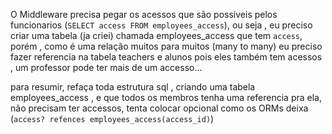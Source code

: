O Middleware precisa pegar os acessos que são possiveis pelos funcionarios (`SELECT access FROM employees_access`), ou seja , eu preciso criar uma tabela (ja criei) chamada employees_access que tem `access`, porém , como é uma relação muitos para muitos (many to many) eu preciso fazer referencia na tabela teachers e alunos pois eles também tem acessos , um professor pode ter mais de um accesso...

para resumir, refaça toda estrutura sql , criando uma tabela employees_access , e que todos os membros tenha uma referencia pra ela, não precisam ter accessos, tenta colocar opcional como os ORMs deixa (`access? refences employees_access(access_id)`)